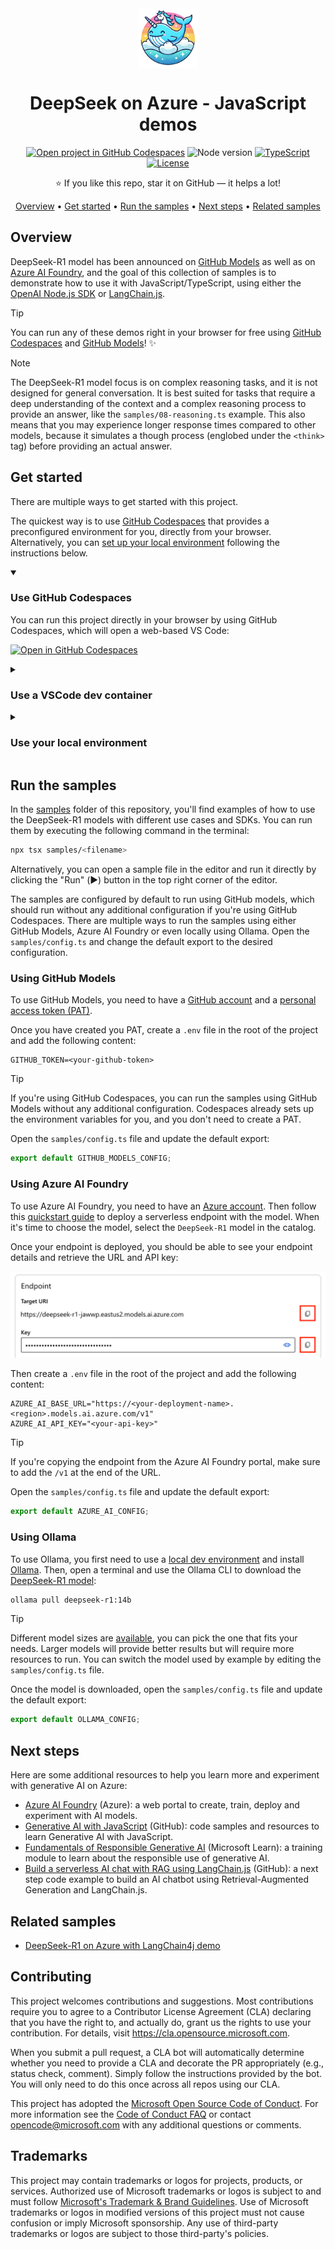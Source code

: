 <div align="center">

<img src="./docs/images/icon.png" alt="" align="center" height="96" />

# DeepSeek on Azure - JavaScript demos

[![Open project in GitHub Codespaces](https://img.shields.io/badge/Codespaces-Open-blue?style=flat-square&logo=github)](https://codespaces.new/Azure-Samples/deepseek-azure-javascript?hide_repo_select=true&ref=main&quickstart=true)
![Node version](https://img.shields.io/badge/Node.js-20+-grass?style=flat-square)
[![TypeScript](https://img.shields.io/badge/TypeScript-blue?style=flat-square&logo=typescript&logoColor=white)](https://www.typescriptlang.org)
[![License](https://img.shields.io/badge/License-MIT-orange?style=flat-square)](LICENSE)

⭐ If you like this repo, star it on GitHub — it helps a lot!

[Overview](#overview) • [Get started](#get-started) • [Run the samples](#run-the-samples) • [Next steps](#next-steps) • [Related samples](#related-samples)

</div>

## Overview

DeepSeek-R1 model has been announced on [GitHub Models](https://github.blog/changelog/2025-01-29-deepseek-r1-is-now-available-in-github-models-public-preview/)
as well as on [Azure AI Foundry](https://azure.microsoft.com/en-us/blog/deepseek-r1-is-now-available-on-azure-ai-foundry-and-github/), and
the goal of this collection of samples is to demonstrate how to use it with JavaScript/TypeScript, using either the [OpenAI Node.js SDK](https://github.com/openai/openai-node) or [LangChain.js](https://js.langchain.com/).

> [!TIP]
> You can run any of these demos right in your browser for free using [GitHub Codespaces](https://github.com/features/codespaces) and [GitHub Models](https://github.com/marketplace/models)! ✨

> [!NOTE]
> The DeepSeek-R1 model focus is on complex reasoning tasks, and it is not designed for general conversation. It is best suited for tasks that require a deep understanding of the context and a complex reasoning process to provide an answer, like the `samples/08-reasoning.ts` example.
> This also means that you may experience longer response times compared to other models, because it simulates a though process (englobed under the `<think>` tag) before providing an actual answer.

## Get started

There are multiple ways to get started with this project.

The quickest way is to use [GitHub Codespaces](#use-github-codespaces) that provides a preconfigured environment for you, directly from your browser. Alternatively, you can [set up your local environment](#use-your-local-environment) following the instructions below.

<details open>
<summary><h3>Use GitHub Codespaces</h3></summary>

You can run this project directly in your browser by using GitHub Codespaces, which will open a web-based VS Code:

[![Open in GitHub Codespaces](https://img.shields.io/static/v1?style=flat-square&label=GitHub+Codespaces&message=Open&color=blue&logo=github)](https://codespaces.new/Azure-Samples/deepseek-azure-javascript?hide_repo_select=true&ref&quickstart=true)

</details>

<details>
<summary><h3>Use a VSCode dev container</h3></summary>

A similar option to Codespaces is VS Code Dev Containers, that will open the project in your local VS Code instance using the [Dev Containers extension](https://marketplace.visualstudio.com/items?itemName=ms-vscode-remote.remote-containers).

You will also need to have [Docker](https://www.docker.com/get-started/) installed on your machine to run the container.

[![Open in Dev Containers](https://img.shields.io/static/v1?style=flat-square&label=Dev%20Containers&message=Open&color=blue&logo=visualstudiocode)](https://vscode.dev/redirect?url=vscode://ms-vscode-remote.remote-containers/cloneInVolume?url=https://github.com/Azure-Samples/deepseek-azure-javascript)

</details>

<details>
<summary><h3>Use your local environment</h3></summary>

You need to install following tools to work on your local machine:

- [Node.js LTS](https://nodejs.org/en/download)
- [Git](https://git-scm.com/downloads)
- [Ollama](https://ollama.com/) _(optional)_ - For using the models locally

Then you can get the project code:

1. [**Fork**](https://github.com/Azure-Samples/deepseek-azure-javascript/fork) the project to create your own copy of this repository.
2. On your forked repository, select the **Code** button, then the **Local** tab, and copy the URL of your forked repository.

   ![Screenshot showing how to copy the repository URL](./docs/images/clone-url.png)
3. Open a terminal and run this command to clone the repo: `git clone <your-repo-url>`
4. Open the cloned project in your favorite IDE, then run this command in a terminal: `npm install`

</details>

## Run the samples

In the [samples](./samples) folder of this repository, you'll find examples of how to use the DeepSeek-R1 models with different use cases and SDKs. You can run them by executing the following command in the terminal:

```bash
npx tsx samples/<filename>
```

Alternatively, you can open a sample file in the editor and run it directly by clicking the "Run" (▶️) button in the top right corner of the editor.

The samples are configured by default to run using GitHub models, which should run without any additional configuration if you're using GitHub Codespaces. There are multiple ways to run the samples using either GitHub Models, Azure AI Foundry or even locally using Ollama. Open the `samples/config.ts` and change the default export to the desired configuration.

### Using GitHub Models

To use GitHub Models, you need to have a [GitHub account](https://github.com/signup) and a [personal access token (PAT)](https://docs.github.com/authentication/keeping-your-account-and-data-secure/managing-your-personal-access-tokens#creating-a-fine-grained-personal-access-token).

Once you have created you PAT, create a `.env` file in the root of the project and add the following content:

```env
GITHUB_TOKEN=<your-github-token>
```

> [!TIP]
> If you're using GitHub Codespaces, you can run the samples using GitHub Models without any additional configuration.
> Codespaces already sets up the environment variables for you, and you don't need to create a PAT.

Open the `samples/config.ts` file and update the default export:

```ts
export default GITHUB_MODELS_CONFIG;
```

### Using Azure AI Foundry

To use Azure AI Foundry, you need to have an [Azure account](https://azure.com/free). Then follow this [quickstart guide](https://learn.microsoft.com/azure/ai-studio/how-to/deploy-models-serverless?tabs=azure-ai-studio) to deploy a serverless endpoint with the model. When it's time to choose the model, select the `DeepSeek-R1` model in the catalog.

Once your endpoint is deployed, you should be able to see your endpoint details and retrieve the URL and API key:

![Screenshot showing the endpoint details in Azure AI Foundry](./docs/images/ai-foundry-endpoint.png)

Then create a `.env` file in the root of the project and add the following content:

```env
AZURE_AI_BASE_URL="https://<your-deployment-name>.<region>.models.ai.azure.com/v1"
AZURE_AI_API_KEY="<your-api-key>"
```

> [!TIP]
> If you're copying the endpoint from the Azure AI Foundry portal, make sure to add the `/v1` at the end of the URL.

Open the `samples/config.ts` file and update the default export:

```ts
export default AZURE_AI_CONFIG;
```

### Using Ollama

To use Ollama, you first need to use a [local dev environment](#use-your-local-environment) and install [Ollama](https://ollama.com/). Then, open a terminal and use the Ollama CLI to download the [DeepSeek-R1 model](https://ollama.com/library/deepseek-r1):

```bash
ollama pull deepseek-r1:14b
```

> [!TIP]
> Different model sizes are [available](https://ollama.com/library/deepseek-r1), you can pick the one that fits your needs.
> Larger models will provide better results but will require more resources to run. You can switch the model used by example by editing the `samples/config.ts` file.

Once the model is downloaded, open the `samples/config.ts` file and update the default export:

```ts
export default OLLAMA_CONFIG;
```

## Next steps

Here are some additional resources to help you learn more and experiment with generative AI on Azure:
- [Azure AI Foundry](https://ai.azure.com/) (Azure): a web portal to create, train, deploy and experiment with AI models.
- [Generative AI with JavaScript](https://github.com/microsoft/generative-ai-with-javascript) (GitHub): code samples and resources to learn Generative AI with JavaScript.
- [Fundamentals of Responsible Generative AI](https://learn.microsoft.com/training/modules/responsible-generative-ai/) (Microsoft Learn): a training module to learn about the responsible use of generative AI.
- [Build a serverless AI chat with RAG using LangChain.js](https://techcommunity.microsoft.com/t5/apps-on-azure-blog/build-a-serverless-ai-chat-with-rag-using-langchain-js/ba-p/4111041) (GitHub): a next step code example to build an AI chatbot using Retrieval-Augmented Generation and LangChain.js.

## Related samples

- [DeepSeek-R1 on Azure with LangChain4j demo](https://github.com/Azure-Samples/DeepSeek-on-Azure-with-LangChain4j)

## Contributing

This project welcomes contributions and suggestions. Most contributions require you to agree to a
Contributor License Agreement (CLA) declaring that you have the right to, and actually do, grant us
the rights to use your contribution. For details, visit https://cla.opensource.microsoft.com.

When you submit a pull request, a CLA bot will automatically determine whether you need to provide
a CLA and decorate the PR appropriately (e.g., status check, comment). Simply follow the instructions
provided by the bot. You will only need to do this once across all repos using our CLA.

This project has adopted the [Microsoft Open Source Code of Conduct](https://opensource.microsoft.com/codeofconduct/).
For more information see the [Code of Conduct FAQ](https://opensource.microsoft.com/codeofconduct/faq/) or
contact [opencode@microsoft.com](mailto:opencode@microsoft.com) with any additional questions or comments.

## Trademarks

This project may contain trademarks or logos for projects, products, or services. Authorized use of Microsoft
trademarks or logos is subject to and must follow
[Microsoft's Trademark & Brand Guidelines](https://www.microsoft.com/en-us/legal/intellectualproperty/trademarks/usage/general).
Use of Microsoft trademarks or logos in modified versions of this project must not cause confusion or imply Microsoft sponsorship.
Any use of third-party trademarks or logos are subject to those third-party's policies.
